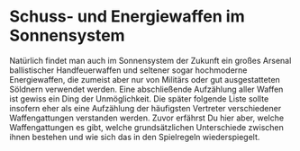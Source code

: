 # Schuss- und Energiewaffen im Sonnensystem

Natürlich findet man auch im Sonnensystem der Zukunft ein großes Arsenal ballistischer Handfeuerwaffen und seltener sogar hochmoderne Energiewaffen, die zumeist aber nur von Militärs oder gut ausgestatteten Söldnern verwendet werden. Eine abschließende Aufzählung aller Waffen ist gewiss ein Ding der Unmöglichkeit. Die später folgende Liste sollte insofern eher als eine Aufzählung der häufigsten Vertreter verschiedener Waffengattungen verstanden werden. Zuvor erfährst Du hier aber, welche Waffengattungen es gibt, welche grundsätzlichen Unterschiede zwischen ihnen bestehen und wie sich das in den Spielregeln wiederspiegelt.